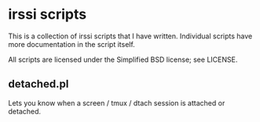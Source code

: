 # irssi scripts

This is a collection of irssi scripts that I have written.
Individual scripts have more documentation in the script itself.

All scripts are licensed under the Simplified BSD license; see LICENSE.

## detached.pl

Lets you know when a screen / tmux / dtach session is attached or detached.

